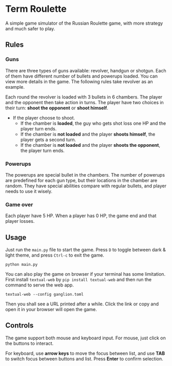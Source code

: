 # Term Roulette

A simple game simulator of the Russian Roulette game, with more strategy and much safer to play.

## Rules

### Guns
There are three types of guns available: revolver, handgun or shotgun. Each of them have different number of bullets and powerups loaded. You can view more details in the game. The following rules take revolver as an example.

Each round the revolver is loaded with 3 bullets in 6 chambers. The player and the opponent then take action in turns. The player have two choices in their turn: **shoot the opponent** or **shoot himself**.

- If the player choose to shoot.
  - If the chamber is **loaded**, the guy who gets shot loss one HP and the player turn ends.
  - If the chamber is **not loaded** and the player **shoots himself**, the player gets a second turn.
  - If the chamber is **not loaded** and the player **shoots the opponent**, the player turn ends.

### Powerups
The powerups are special bullet in the chambers. The number of powerups are predefined for each gun type, but their locations in the chamber are random. They have special abilities compare with regular bullets, and player needs to use it wisely.

### Game over
Each player have 5 HP. When a player has 0 HP, the game end and that player losses.

## Usage
Just run the `main.py` file to start the game. Press `D` to toggle between dark & light theme, and press `Ctrl-c` to exit the game.
```{bash}
python main.py
```

You can also play the game on browser if your terminal has some limitation. First install `textual-web` by `pip install textual-web` and then run the command to serve the web app.
```{bash}
textual-web --config ganglion.toml
```

Then you shall see a URL printed after a while. Click the link or copy and open it in your browser will open the game.

## Controls
The game support both mouse and keyboard input. For mouse, just click on the buttons to interact.

For keyboard, use **arrow keys** to move the focus between list, and use **TAB** to switch focus between buttons and list. Press **Enter** to confirm selection.
